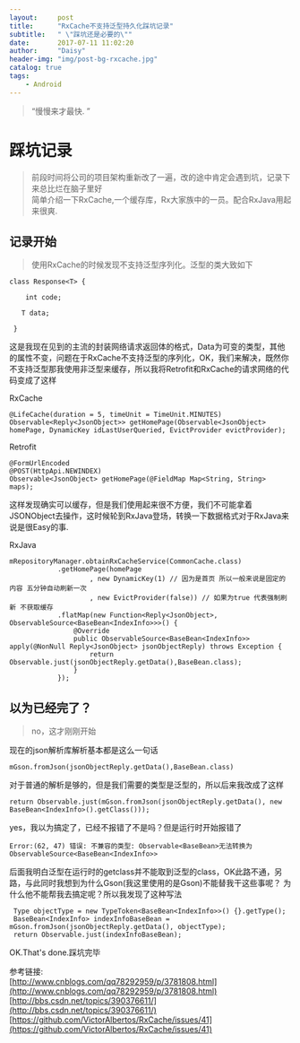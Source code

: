 ```yaml
---
layout:     post
title:      "RxCache不支持泛型持久化踩坑记录"
subtitle:   " \"踩坑还是必要的\""
date:       2017-07-11 11:02:20
author:     "Daisy"
header-img: "img/post-bg-rxcache.jpg"
catalog: true
tags:
    - Android
---
```


> “慢慢来才最快. ”

# 踩坑记录 #
> 前段时间将公司的项目架构重新改了一遍，改的途中肯定会遇到坑，记录下来总比烂在脑子里好<br>
> 简单介绍一下RxCache,一个缓存库，Rx大家族中的一员。配合RxJava用起来很爽.

## 记录开始 ##
> 使用RxCache的时候发现不支持泛型序列化。泛型的类大致如下<br>

    class Response<T> {

	    int code;
	
	   T data;
	
	 }
这是我现在见到的主流的封装网络请求返回体的格式，Data为可变的类型，其他的属性不变，问题在于RxCache不支持泛型的序列化，OK，我们来解决，既然你不支持泛型那我使用非泛型来缓存，所以我将Retrofit和RxCache的请求网络的代码变成了这样
	
RxCache



    @LifeCache(duration = 5, timeUnit = TimeUnit.MINUTES)
    Observable<Reply<JsonObject>> getHomePage(Observable<JsonObject> homePage, DynamicKey idLastUserQueried, EvictProvider evictProvider);
    
Retrofit

    @FormUrlEncoded
    @POST(HttpApi.NEWINDEX)
    Observable<JsonObject> getHomePage(@FieldMap Map<String, String> maps);

这样发现确实可以缓存，但是我们使用起来很不方便，我们不可能拿着JSONObject去操作，这时候轮到RxJava登场，转换一下数据格式对于RxJava来说是很Easy的事.

RxJava

    mRepositoryManager.obtainRxCacheService(CommonCache.class)
                .getHomePage(homePage
                        , new DynamicKey(1) // 因为是首页 所以一般来说是固定的内容 五分钟自动刷新一次
                        , new EvictProvider(false)) // 如果为true 代表强制刷新 不获取缓存
                .flatMap(new Function<Reply<JsonObject>, ObservableSource<BaseBean<IndexInfo>>>() {
                    @Override
                    public ObservableSource<BaseBean<IndexInfo>> apply(@NonNull Reply<JsonObject> jsonObjectReply) throws Exception {
                        return Observable.just(jsonObjectReply.getData(),BaseBean.class);
                    }
                });

## 以为已经完了？ ##
> no，这才刚刚开始

现在的json解析库解析基本都是这么一句话<br>

    mGson.fromJson(jsonObjectReply.getData(),BaseBean.class)

对于普通的解析是够的，但是我们需要的类型是泛型的，所以后来我改成了这样

    return Observable.just(mGson.fromJson(jsonObjectReply.getData(), new BaseBean<IndexInfo>().getClass()));

yes，我以为搞定了，已经不报错了不是吗？但是运行时开始报错了
	
    Error:(62, 47) 错误: 不兼容的类型: Observable<BaseBean>无法转换为ObservableSource<BaseBean<IndexInfo>>

后面我明白泛型在运行时的getclass并不能取到泛型的class，OK此路不通，另路，与此同时我想到为什么Gson(我这里使用的是Gson)不能替我干这些事呢？  为什么他不能帮我去搞定呢？所以我发现了这种写法
	
     Type objectType = new TypeToken<BaseBean<IndexInfo>>() {}.getType();
	 BaseBean<IndexInfo> indexInfoBaseBean = mGson.fromJson(jsonObjectReply.getData(), objectType);
	 return Observable.just(indexInfoBaseBean);

OK.That's done.踩坑完毕 

参考链接:<br>
[http://www.cnblogs.com/qq78292959/p/3781808.html](http://www.cnblogs.com/qq78292959/p/3781808.html)<br>
[http://bbs.csdn.net/topics/390376611/](http://bbs.csdn.net/topics/390376611/)<br>
[https://github.com/VictorAlbertos/RxCache/issues/41](https://github.com/VictorAlbertos/RxCache/issues/41)


	





